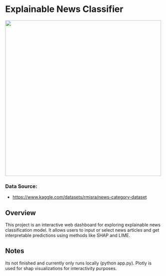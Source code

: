 # Explainable News Classifier

<p>
  <img src="curr-ui.gif" width="500"/>
</p>

### Data Source: 
- https://www.kaggle.com/datasets/rmisra/news-category-dataset

## Overview

This project is an interactive web dashboard for exploring explainable news classification model. It allows users to input or select news articles and get interpretable predictions using methods like SHAP and LIME.

## Notes

Its not finished and currently only runs locally (python app.py). Plotly is used for shap visualizations for interactivity purposes.